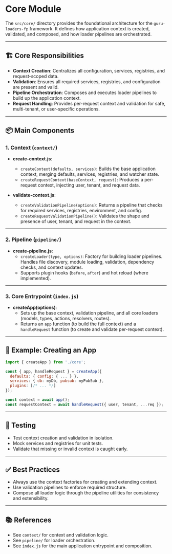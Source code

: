 # Core Module

The `src/core/` directory provides the foundational architecture for the `guru-loaders-fp` framework. It defines how application context is created, validated, and composed, and how loader pipelines are orchestrated.

---

## 🏗️ Core Responsibilities

- **Context Creation**: Centralizes all configuration, services, registries, and request-scoped data.
- **Validation**: Ensures all required services, registries, and configuration are present and valid.
- **Pipeline Orchestration**: Composes and executes loader pipelines to build up the application context.
- **Request Handling**: Provides per-request context and validation for safe, multi-tenant, or user-specific operations.

---

## 📦 Main Components

### 1. Context (`context/`)

- **create-context.js**: 
  - `createContext(defaults, services)`: Builds the base application context, merging defaults, services, registries, and watcher state.
  - `createRequestContext(baseContext, request)`: Produces a per-request context, injecting user, tenant, and request data.

- **validate-context.js**:
  - `createValidationPipeline(options)`: Returns a pipeline that checks for required services, registries, environment, and config.
  - `createRequestValidationPipeline()`: Validates the shape and presence of user, tenant, and request in the context.

---

### 2. Pipeline (`pipeline/`)

- **create-pipeline.js**:
  - `createLoader(type, options)`: Factory for building loader pipelines. Handles file discovery, module loading, validation, dependency checks, and context updates.
  - Supports plugin hooks (`before`, `after`) and hot reload (where implemented).

---

### 3. Core Entrypoint (`index.js`)

- **createApp(options)**: 
  - Sets up the base context, validation pipeline, and all core loaders (models, types, actions, resolvers, routes).
  - Returns an `app` function (to build the full context) and a `handleRequest` function (to create and validate per-request context).

---

## 🧩 Example: Creating an App

```js
import { createApp } from './core';

const { app, handleRequest } = createApp({
  defaults: { config: { ... } },
  services: { db: myDb, pubsub: myPubSub },
  plugins: [/* ... */]
});

const context = await app();
const requestContext = await handleRequest({ user, tenant, ...req });
```

---

## 🧪 Testing

- Test context creation and validation in isolation.
- Mock services and registries for unit tests.
- Validate that missing or invalid context is caught early.

---

## ✅ Best Practices

- Always use the context factories for creating and extending context.
- Use validation pipelines to enforce required structure.
- Compose all loader logic through the pipeline utilities for consistency and extensibility.

---

## 📚 References

- See `context/` for context and validation logic.
- See `pipeline/` for loader orchestration.
- See `index.js` for the main application entrypoint and composition. 